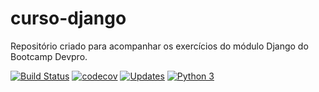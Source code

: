 # curso-django
Repositório criado para acompanhar os exercícios do módulo Django do Bootcamp Devpro.

[![Build Status](https://app.travis-ci.com/rafael-hsm/curso-django.svg?branch=main)](https://app.travis-ci.com/rafael-hsm/curso-django)
[![codecov](https://codecov.io/gh/rafael-hsm/curso-django/branch/main/graph/badge.svg?token=T8fmwqVzY7)](https://codecov.io/gh/rafael-hsm/curso-django)
[![Updates](https://pyup.io/repos/github/rafael-hsm/curso-django/shield.svg)](https://pyup.io/repos/github/rafael-hsm/curso-django/)
[![Python 3](https://pyup.io/repos/github/rafael-hsm/curso-django/python-3-shield.svg)](https://pyup.io/repos/github/rafael-hsm/curso-django/)

